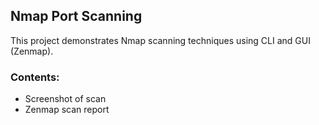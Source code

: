 ## Nmap Port Scanning

This project demonstrates Nmap scanning techniques using CLI and GUI (Zenmap).

### Contents:
- Screenshot of scan
- Zenmap scan report
